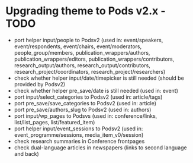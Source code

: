 # Upgrading theme to Pods v2.x - TODO

* port helper input/people to Podsv2 (used in: event/speakers,
  event/respondents, event/chairs, event/moderators, people_group/members,
  publication_wrappers/authors, publication_wrappers/editors,
  publication_wrappers/contributors, research_output/authors,
  research_output/contributors, research_project/coordinators,
  research_project/researchers)
* check whether helper input/date/timepicker is still needed (should be provided by Podsv2)
* check whether helper pre_save/date is still needed (used in: event)
* port input/select_categories to Podsv2 (used in: article/tags)
* port pre_save/save_categories to Podsv2 (used in: article)
* port pre_save/authors_slug to Podsv2 (used in: authors)
* port input/wp_pages to Podsvs (used in: conference/links, list/list_pages, list/featured_item)
* port helper input/event_sessions to Podsv2 (used in: event_programme/sessions, media_item_v0/session)
* check research summaries in Conference frontpages
* check dual-language articles in newspapers (links to second language and back)
